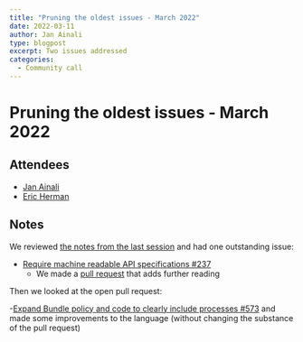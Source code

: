 ```yaml
---
title: "Pruning the oldest issues - March 2022"
date: 2022-03-11
author: Jan Ainali
type: blogpost
excerpt: Two issues addressed
categories:
  - Community call
---
```


# Pruning the oldest issues - March 2022

## Attendees

* [Jan Ainali](https://publiccode.net/who-we-are/team/jan-ainali.html)
* [Eric Herman](https://publiccode.net/who-we-are/team/eric-herman.html)

## Notes

We reviewed [the notes from the last session](https://blog.publiccode.net/community%20call/2022/01/20/pruning-the-oldest-issues.html) and had one outstanding issue:

* [Require machine readable API specifications #237](https://github.com/publiccodenet/standard/issues/237)
    * We made a [pull request](https://github.com/publiccodenet/standard/pull/583) that adds further reading

Then we looked at the open pull request:

-[Expand Bundle policy and code to clearly include processes #573](https://github.com/publiccodenet/standard/pull/573) and made some improvements to the language (without changing the substance of the pull request)
